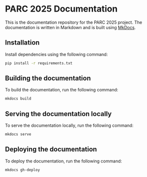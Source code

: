# PARC 2025 Documentation

This is the documentation repository for the PARC 2025 project. The documentation is written in Markdown and is built using [MkDocs](https://www.mkdocs.org/).

## Installation

Install dependencies using the following command:

```bash
pip install -r requirements.txt
```

## Building the documentation

To build the documentation, run the following command:

```bash
mkdocs build
```

## Serving the documentation locally

To serve the documentation locally, run the following command:

```bash
mkdocs serve
```

## Deploying the documentation

To deploy the documentation, run the following command:

```bash
mkdocs gh-deploy
```
